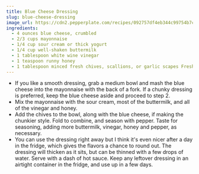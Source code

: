 ```yaml
---
title: Blue Cheese Dressing
slug: blue-cheese-dressing
image_url: https://cdn2.pepperplate.com/recipes/092757df4eb344c99754b7cbcdb445a6.jpg
ingredients:
  - 4 ounces blue cheese, crumbled
  - 2/3 cups mayonnaise
  - 1/4 cup sour cream or thick yogurt
  - 1/4 cup well-shaken buttermilk
  - 1 tablespoon white wine vinegar
  - 1 teaspoon runny honey
  - 1 tablespoon minced fresh chives, scallions, or garlic scapes Freshly ground black pepper Caynne-based hot sauce, dried red pepper flakes, or chili oil, to serve (optional)
---
```


* If you like a smooth dressing, grab a medium bowl and mash the blue cheese into the mayonnaise with the back of a fork. If a chunky dressing is preferred, keep the blue cheese aside and proceed to step 2.
* Mix the mayonnaise with the sour cream, most of the buttermilk, and all of the vinegar and honey.
* Add the chives to the bowl, along with the blue cheese, if making the chunkier style. Fold to combine, and season with pepper. Taste for seasoning, adding more buttermilk, vinegar, honey and pepper, as necessary.
* You can use the dressing right away but I think it's even nicer after a day in the fridge, which gives the flavors a chance to round out. The dressing will thicken as it sits, but can be thinned with a few drops of water. Serve with a dash of hot sauce. Keep any leftover dressing in an airtight container in the fridge, and use up in a few days.
